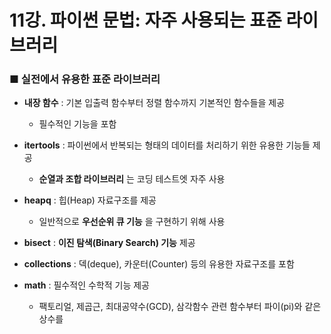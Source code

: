 # 11강. 파이썬 문법: 자주 사용되는 표준 라이브러리

### ■ 실전에서 유용한 표준 라이브러리

- __내장 함수__ : 기본 입출력 함수부터 정렬 함수까지 기본적인 함수들을 제공
  * 필수적인 기능을 포함
  
- __itertools__ : 파이썬에서 반복되는 형태의 데이터를 처리하기 위한 유용한 기능들 제공
  * __순열과 조합 라이브러리__ 는 코딩 테스트엣 자주 사용
  
- __heapq__ : 힙(Heap) 자료구조를 제공
  * 일반적으로 __우선순위 큐 기능__ 을 구현하기 위해 사용
  
- __bisect__ : __이진 탐색(Binary Search) 기능__ 제공

- __collections__ : 덱(deque), 카운터(Counter) 등의 유용한 자료구조를 포함

- __math__ : 필수적인 수학적 기능 제공
  * 팩토리얼, 제곱근, 최대공약수(GCD), 삼각함수 관련 함수부터 파이(pi)와 같은 상수를 
